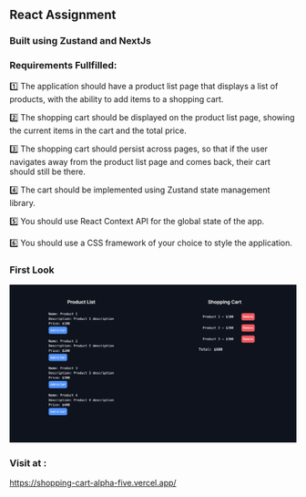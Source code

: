 ## React Assignment
### Built using Zustand and NextJs

### Requirements Fullfilled:

1️⃣ The application should have a product list page that displays a list of products, with the ability to add items to a shopping cart.

2️⃣ The shopping cart should be displayed on the product list page, showing the current items in the cart and the total price.

3️⃣ The shopping cart should persist across pages, so that if the user navigates away from the product list page and comes back, their cart should still be there.

4️⃣ The cart should be implemented using Zustand state management library.

5️⃣ You should use React Context API for the global state of the app.

6️⃣ You should use a CSS framework of your choice to style the application.

### First Look

![screenshot](./public/firstlook.png)

### Visit at :
https://shopping-cart-alpha-five.vercel.app/

